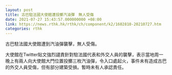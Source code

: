 ```yaml
---
layout: post
title: 古巴駐法國大使館遭投擲汽油彈　無人受傷
date: 2021-07-27 15:43:57.000000000 +08:00
link: https://news.rthk.hk/rthk/ch/component/k2/1602810-20210727.htm
categories: rthk
---
```


古巴駐法國大使館遭到汽油彈襲擊，無人受傷。

大使館在Twitter貼文強烈譴責針對駐法國代表和外交人員的襲擊，表示當地周一晚上有兩人向大使館大門位置投擲三枚汽油彈，令入口處起火，事件未有造成古巴的外交人員受傷，但有部分建築受損。暫時未有人承認責任。
